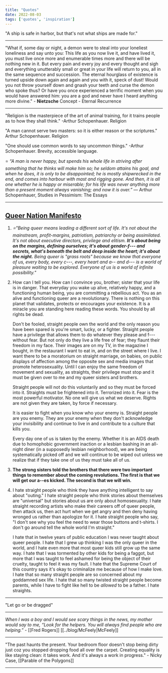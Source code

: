 ```yaml
---
title: "Quotes"
date: 2022-08-03
tags: ['quotes', 'inspiration']
---
```


"A ship is safe in harbor, but that's not what ships are made for."

---

"What if, some day or night, a demon were to steal into your loneliest loneliness and say unto you:
This life as you now live it, and have lived it, you must live once more and enumerable times more and there will be nothing new in it. But every pain and every joy and every thought and sigh and everything unutterably small or great in your life will return to you, all in the same sequence and succession. The eternal hourglass of existence is turned upside down again and again and you with it, speck of dust!
Would you not throw yourself down and gnash your teeth and curse the demon who spoke thus? Or have you once experienced a terrific moment when you would have answered him: you are a god and never have I heard anything more divine." - **Nietzsche**
Concept - Eternal Recurrence 

--- 
"Religion is the masterpiece of the art of animal training, for it trains people as to how they shall think." 
 -Arthur Schopenhauer. Religion

"A man cannot serve two masters: so it is either reason or the scriptures."
Arthur Schopenhauer. Religion

"One should use common words to say uncommon things."
-Arthur Schopenhauer.   Brevity, accessible language.

⭐ *“A man is never happy, but spends his whole life in striving after something that he thinks will make him so; he seldom attains his goal, and when he does, it is only to be disappointed; he is mostly shipwrecked in the end, and comes into harbour with mast and rigging gone. And then, it is all one whether he is happy or miserable; for his life was never anything more than a present moment always vanishing; and now it is over.”*
― Arthur Schopenhauer, Studies in Pessimism: The Essays 

---
## [Queer Nation Manifesto](https://www.historyisaweapon.com/defcon1/queernation.html)
 
 1. *⭐"Being queer means leading a different sort of life. It's not about the mainstream, profit-margins, patriotism, patriarchy or being assimilated. It's not about executive directors, privilege and elitism. **It's about being on the margins, defining ourselves; it's about gender-f--- and secrets, what's beneath the belt and deep inside the heart; it's about the night.** Being queer is "grass roots" because we know that everyone of us, every body, every c---, every heart and a-- and d--- is a world of pleasure waiting to be explored. Everyone of us is a world of infinite possibility."*    

2. How can I tell you. How can I convince you, brother; sister that your life is in danger. That everyday you wake up alive, relatively happy, and a functioning human being, you are committing a rebellious act. You as an alive and functioning queer are a revolutionary. There is nothing on this planet that validates, protects or encourages your existence. It is a miracle you are standing here reading these words. You should by all rights be dead.  
   
   Don't be fooled, straight people own the world and the only reason you have been spared is you're smart, lucky, or a fighter. Straight people have a privilege that allows them to do whatever they please and f--- without fear. But not only do they live a life free of fear; they flaunt their freedom in my face. Their images are on my TV, in the magazine I bought, in the restaurant I want to eat in, and on the street where I live. I want there to be a moratorium on straight marriage, on babies, on public displays of affection among the opposite sex and media images that promote heterosexuality. Until I can enjoy the same freedom of movement and sexuality, as straights, their privilege must stop and it must be given over to me and my queer sisters and brothers.  
   
   Straight people will not do this voluntarily and so they must be forced into it. Straights must be frightened into it. Terrorized into it. Fear is the most powerful motivator. No one will give us what we deserve. Rights are not given they are taken, by force if necessary.  
   
   It is easier to fight when you know who your enemy is. Straight people are you enemy. They are your enemy when they don't acknowledge your invisibility and continue to live in and contribute to a culture that kills you.  
   
   Every day one of us is taken by the enemy. Whether it is an AIDS death due to homophobic government inaction or a lesbian bashing in an all-night diner (in a supposedly lesbian neighborhood), we are being systematically picked off and we will continue to be wiped out unless we realize that if they take one of us they must take all of us.

3. **The strong sisters told the brothers that there were two important things to remember about the coming revolutions. The first is that we will get our a--es kicked. The second is that we will win.**

4. I hate straight people who think they have anything intelligent to say about "outing." I hate straight people who think stories about themselves are "universal" but stories about us are only about homosexuality. I hate straight recording artists who make their careers off of queer people, then attack us, then act hurt when we get angry and then deny having wronged us rather than apologize for it. I hate straight people who say, "I don't see why you feel the need to wear those buttons and t-shirts. I don't go around tell the whole world I'm straight."   
   
   I hate that in twelve years of public education I was never taught about queer people. I hate that I grew up thinking I was the only queer in the world, and I hate even more that most queer kids still grow up the same way. I hate that I was tormented by other kids for being a faggot, but more that I was taught to feel ashamed for being the object of their cruelty, taught to feel it was my fault. I hate that the Supreme Court of this country says it's okay to criminalize me because of how I make love. I hate that so many straight people are so concerned about my goddamned sex life. I hate that so many twisted straight people become parents, while I have to fight like hell to be _allowed_ to be a father. I hate straights.

---

 "Let go or be dragged"

---

*When I was a boy and I would see scary things in the news, my mother would say to me, “Look for the helpers. You will always find people who are helping.”* - [[Fred Rogers]] [[../blog/McFeely|McFeely]]

---
"The past haunts the present. 
Your bedroom floor doesn't stop being dirty just coz you stopped dropping food all over the carpet. Creating equality is like staying clean: it takes work. And it's always a work in progress." - Nicky Case, [[Parable of the Polygons]]


---
